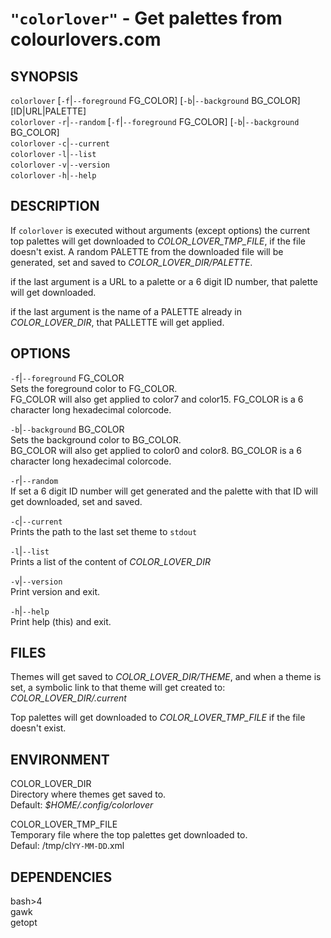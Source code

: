 # `"colorlover"` - Get palettes from colourlovers.com

SYNOPSIS
--------
`colorlover` [`-f`|`--foreground` FG_COLOR] [`-b`|`--background` BG_COLOR] [ID|URL|PALETTE]  
`colorlover` `-r`|`--random` [`-f`|`--foreground` FG_COLOR] [`-b`|`--background` BG_COLOR]  
`colorlover` `-c`|`--current`  
`colorlover` `-l`|`--list`  
`colorlover` `-v`|`--version`  
`colorlover` `-h`|`--help`  

DESCRIPTION
-----------

If `colorlover` is executed without arguments
(except options) the  current top palettes will
get  downloaded to *COLOR_LOVER_TMP_FILE*, if the
file doesn't exist. A random PALETTE from the
downloaded file will be generated, set and saved
to *COLOR_LOVER_DIR/PALETTE*.  

if the last argument is a URL to a  palette or a 6
digit ID number, that palette will get downloaded.  

if the last argument is the name of a PALETTE
already in *COLOR_LOVER_DIR*, that PALLETTE will
get applied.


OPTIONS
-------
`-f`|`--foreground` FG_COLOR  
Sets the foreground color to FG_COLOR.  
FG_COLOR will also get applied to color7 and color15.
FG_COLOR is a 6 character long hexadecimal colorcode.  

`-b`|`--background` BG_COLOR  
Sets the background color to BG_COLOR.  
BG_COLOR will also get applied to color0 and color8.
BG_COLOR is a 6 character long hexadecimal colorcode.  

`-r`|`--random`  
If set a 6 digit ID number will get generated and
the palette with that ID will get downloaded, set
and saved.  

`-c`|`--current`  
Prints the path to the last set theme to `stdout`  

`-l`|`--list`  
Prints a list of the content of *COLOR_LOVER_DIR*  

`-v`|`--version`  
Print version and exit.  

`-h`|`--help`  
Print help (this) and exit.  


FILES
-----

Themes will get saved to *COLOR_LOVER_DIR/THEME*, 
and when a theme is set, a symbolic link to that theme
will get created to: *COLOR_LOVER_DIR/.current*  

Top palettes will get downloaded to *COLOR_LOVER_TMP_FILE* 
if the file doesn't exist.  

ENVIRONMENT
-----------

COLOR_LOVER_DIR  
Directory where themes get saved to.  
Default: *$HOME/.config/colorlover*  

COLOR_LOVER_TMP_FILE  
Temporary file where the top palettes get downloaded to.  
Defaul: /tmp/cl`YY-MM-DD`.xml  


DEPENDENCIES
------------

bash>4  
gawk  
getopt  
